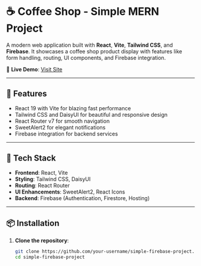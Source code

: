 # ☕ Coffee Shop - Simple MERN Project

A modern web application built with **React**, **Vite**, **Tailwind CSS**, and **Firebase**. It showcases a coffee shop product display with features like form handling, routing, UI components, and Firebase integration.

🔗 **Live Demo**: [Visit Site](https://simple-firebase-project-c25a6.web.app/)

---

## 🚀 Features

- React 19 with Vite for blazing fast performance
- Tailwind CSS and DaisyUI for beautiful and responsive design
- React Router v7 for smooth navigation
- SweetAlert2 for elegant notifications
- Firebase integration for backend services

---

## 🧰 Tech Stack

- **Frontend**: React, Vite
- **Styling**: Tailwind CSS, DaisyUI
- **Routing**: React Router
- **UI Enhancements**: SweetAlert2, React Icons
- **Backend**: Firebase (Authentication, Firestore, Hosting)

---

## 📦 Installation

1. **Clone the repository**:
   ```bash
   git clone https://github.com/your-username/simple-firebase-project.git
   cd simple-firebase-project
   ```
